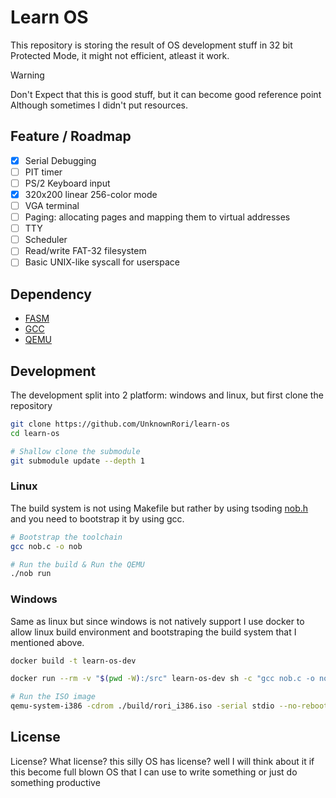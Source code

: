 # Learn OS

This repository is storing the result of OS development stuff in 32 bit Protected Mode,
it might not efficient, atleast it work.

> [!WARNING]
> Don't Expect that this is good stuff, but it can become good reference point
> Although sometimes I didn't put resources.

## Feature / Roadmap

- [X] Serial Debugging
- [ ] PIT timer
- [ ] PS/2 Keyboard input
- [X] 320x200 linear 256-color mode
- [ ] VGA terminal
- [ ] Paging: allocating pages and mapping them to virtual addresses
- [ ] TTY
- [ ] Scheduler
- [ ] Read/write FAT-32 filesystem
- [ ] Basic UNIX-like syscall for userspace

## Dependency

- [FASM](https://flatassembler.net/)
- [GCC](https://gcc.gnu.org/)
- [QEMU](https://www.qemu.org/)

## Development

The development split into 2 platform: windows and linux, but first clone the repository

```sh
git clone https://github.com/UnknownRori/learn-os
cd learn-os

# Shallow clone the submodule
git submodule update --depth 1
```

### Linux

The build system is not using Makefile but rather by using tsoding [nob.h](https://github.com/tsoding/nob) and you need to bootstrap it by using gcc.

```sh
# Bootstrap the toolchain
gcc nob.c -o nob

# Run the build & Run the QEMU
./nob run
```

### Windows

Same as linux but since windows is not natively support I use docker to allow linux build environment and bootstraping the build system that I mentioned above.

```sh
docker build -t learn-os-dev

docker run --rm -v "$(pwd -W):/src" learn-os-dev sh -c "gcc nob.c -o nob && ./nob"

# Run the ISO image
qemu-system-i386 -cdrom ./build/rori_i386.iso -serial stdio --no-reboot
```

## License

License? What license? this silly OS has license? well I will think about it if this become full blown OS that I can use to write something or just do something productive
